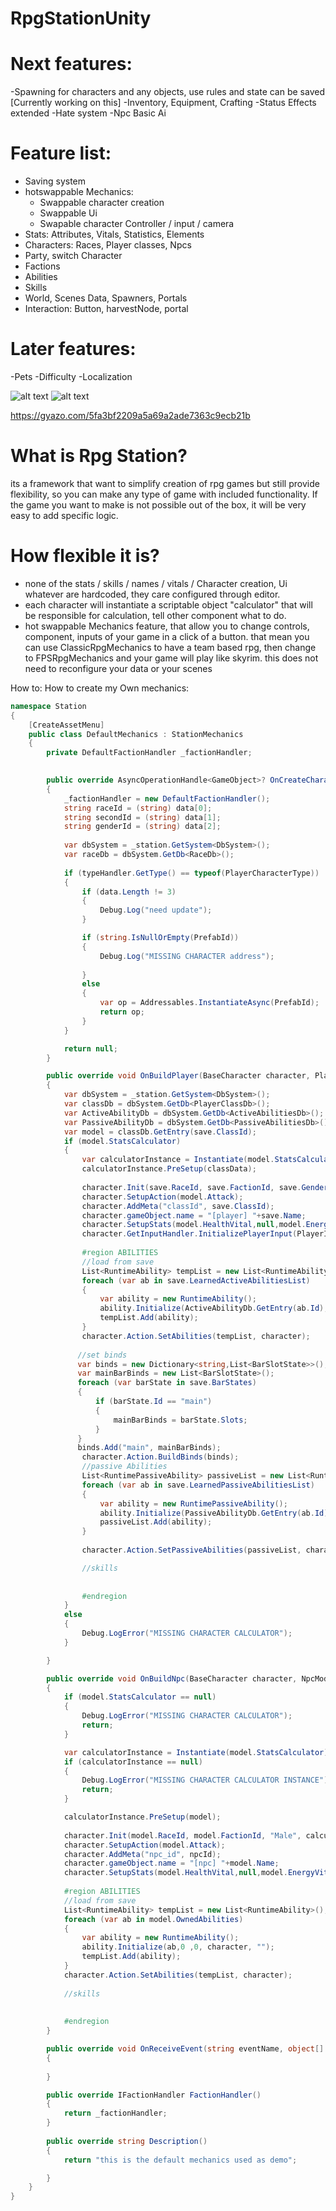 # RpgStationUnity
# Next features: 
-Spawning for characters and any objects, use rules and state can be saved [Currently working on this]
-Inventory, Equipment, Crafting
-Status Effects extended
-Hate system
-Npc Basic Ai

# Feature list:
- Saving system
- hotswappable Mechanics:
  - Swappable character creation
  - Swappable Ui
  - Swapable character Controller / input / camera
- Stats: Attributes, Vitals, Statistics, Elements
- Characters: Races, Player classes, Npcs
- Party, switch Character
- Factions
- Abilities
- Skills
- World, Scenes Data, Spawners, Portals
- Interaction: Button, harvestNode, portal

# Later features: 
-Pets 
-Difficulty
-Localization

![alt text](https://i.gyazo.com/f4625456c7d35ba03a5c93b438253aaa.png)
![alt text](https://i.gyazo.com/b9b99aa6f4469ff422696f89bcc6c983.png)

https://gyazo.com/5fa3bf2209a5a69a2ade7363c9ecb21b

# What is Rpg Station?

its a framework that want to simplify creation of rpg games but still provide flexibility, so you can make any type of game with included functionality. If the game you want to make is not possible out of the box, it will be very easy to add specific logic.

# How flexible it is?

- none of the stats / skills / names / vitals / Character creation, Ui whatever are hardcoded, they care configured through editor.
- each character will instantiate a scriptable object "calculator" that will be responsible for calculation, tell other component what to do.
- hot swappable Mechanics feature, that allow you to change controls, component, inputs of your game in a click of a button. that mean you can use ClassicRpgMechanics to have a team based rpg, then change to FPSRpgMechanics and your game will play like skyrim. this does not need to reconfigure your data or your scenes



How to:
How to create my Own mechanics:

``` csharp
namespace Station
{
    [CreateAssetMenu]
    public class DefaultMechanics : StationMechanics
    {
        private DefaultFactionHandler _factionHandler;
     

        public override AsyncOperationHandle<GameObject>? OnCreateCharacter(PlayerCharacterType typeHandler, object[] data, Action<GameObject> onPlayerInstanced, string PrefabId)
        {
            _factionHandler = new DefaultFactionHandler();
            string raceId = (string) data[0];
            string secondId = (string) data[1];
            string genderId = (string) data[2];
            
            var dbSystem = _station.GetSystem<DbSystem>();
            var raceDb = dbSystem.GetDb<RaceDb>();
   
            if (typeHandler.GetType() == typeof(PlayerCharacterType))
            {
                if (data.Length != 3)
                {
                    Debug.Log("need update");
                }

                if (string.IsNullOrEmpty(PrefabId))
                {
                    Debug.Log("MISSING CHARACTER address");
               
                }
                else
                {
                    var op = Addressables.InstantiateAsync(PrefabId);
                    return op;
                }
            }

            return null;
        }

        public override void OnBuildPlayer(BaseCharacter character, PlayersData save, PlayerClassModel classData)
        {
            var dbSystem = _station.GetSystem<DbSystem>();
            var classDb = dbSystem.GetDb<PlayerClassDb>();
            var ActiveAbilityDb = dbSystem.GetDb<ActiveAbilitiesDb>();
            var PassiveAbilityDb = dbSystem.GetDb<PassiveAbilitiesDb>();
            var model = classDb.GetEntry(save.ClassId);
            if (model.StatsCalculator)
            {
                var calculatorInstance = Instantiate(model.StatsCalculator) as PlayerCalculations;
                calculatorInstance.PreSetup(classData);
                            
                character.Init(save.RaceId, save.FactionId, save.GenderId, calculatorInstance, save.Name);
                character.SetupAction(model.Attack);     
                character.AddMeta("classId", save.ClassId);
                character.gameObject.name = "[player] "+save.Name;
                character.SetupStats(model.HealthVital,null,model.EnergyVitals.ToArray());
                character.GetInputHandler.InitializePlayerInput(PlayerInput.Instance);
                
                #region ABILITIES
                //load from save
                List<RuntimeAbility> tempList = new List<RuntimeAbility>();
                foreach (var ab in save.LearnedActiveAbilitiesList)
                {
                    var ability = new RuntimeAbility();
                    ability.Initialize(ActiveAbilityDb.GetEntry(ab.Id),ab.Rank ,ab.CoolDown, character,ab.Id);
                    tempList.Add(ability);
                }
                character.Action.SetAbilities(tempList, character);
                
               //set binds
               var binds = new Dictionary<string,List<BarSlotState>>();
               var mainBarBinds = new List<BarSlotState>();
               foreach (var barState in save.BarStates)
               {
                   if (barState.Id == "main")
                   {
                       mainBarBinds = barState.Slots;
                   }
               }
               binds.Add("main", mainBarBinds);
                character.Action.BuildBinds(binds);
                //passive Abilities
                List<RuntimePassiveAbility> passiveList = new List<RuntimePassiveAbility>();
                foreach (var ab in save.LearnedPassiveAbilitiesList)
                {
                    var ability = new RuntimePassiveAbility();
                    ability.Initialize(PassiveAbilityDb.GetEntry(ab.Id),ab.Rename, character);
                    passiveList.Add(ability);
                }
                
                character.Action.SetPassiveAbilities(passiveList, character);

                //skills
                
                
                #endregion
            }
            else
            {
                Debug.LogError("MISSING CHARACTER CALCULATOR");
            }

        }

        public override void OnBuildNpc(BaseCharacter character, NpcModel model, string npcId)
        {
            if (model.StatsCalculator == null)
            {
                Debug.LogError("MISSING CHARACTER CALCULATOR");
                return;
            }

            var calculatorInstance = Instantiate(model.StatsCalculator) as NpcCalculation;
            if (calculatorInstance == null)
            {
                Debug.LogError("MISSING CHARACTER CALCULATOR INSTANCE");
                return;
            }

            calculatorInstance.PreSetup(model);
                            
            character.Init(model.RaceId, model.FactionId, "Male", calculatorInstance, model.Name);
            character.SetupAction(model.Attack);     
            character.AddMeta("npc_id", npcId);
            character.gameObject.name = "[npc] "+model.Name;
            character.SetupStats(model.HealthVital,null,model.EnergyVitals.ToArray());
               
            #region ABILITIES
            //load from save
            List<RuntimeAbility> tempList = new List<RuntimeAbility>();
            foreach (var ab in model.OwnedAbilities)
            {
                var ability = new RuntimeAbility();
                ability.Initialize(ab,0 ,0, character, "");
                tempList.Add(ability);
            }
            character.Action.SetAbilities(tempList, character);
               
            //skills
                
                
            #endregion
        }

        public override void OnReceiveEvent(string eventName, object[] localParams)
        {
            
        }

        public override IFactionHandler FactionHandler()
        {
            return _factionHandler;
        }
        
        public override string Description()
        {
            return "this is the default mechanics used as demo";

        }
    }
}

```

